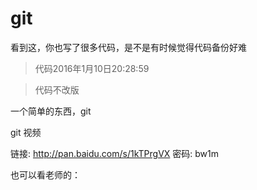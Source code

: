 # git

看到这，你也写了很多代码，是不是有时候觉得代码备份好难


>代码2016年1月10日20:28:59

>代码不改版

一个简单的东西，git

git 视频

链接: http://pan.baidu.com/s/1kTPrgVX 密码: bw1m

也可以看老师的：
